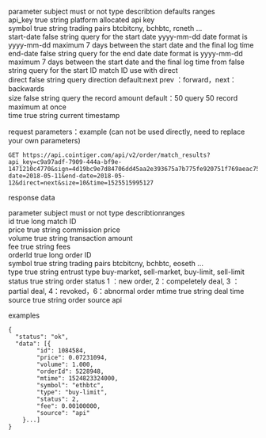 

  parameter subject	must or not	type  	describtion                        	defaults                     	ranges                                  
  api_key          	true       	string	platform allocated api key         	                             	                                        
  symbol           	true       	string	trading pairs                      	btcbitcny, bchbtc, rcneth ...	                                        
  start-date       	false      	string	query for the start date yyyy-mm-dd	date format is yyyy-mm-dd    	maximum 7 days between the start date and the final log time
  end-date         	false      	string	query for the end date             	date format is  yyyy-mm-dd   	maximum 7 days between the start date and the final log time
  from             	false      	string	query for the start ID             	match ID                     	use with direct                         
  direct           	false      	string	query direction                    	default:next                 	prev ：forward，next：backwards            
  size             	false      	string	query the record amount            	default：50                   	query 50 record maximum at once         
  time             	true       	string	current timestamp                  	                             	                                        

request parameters：example (can not be used directly, need to replace your own parameters)

    GET https://api.cointiger.com/api/v2/order/match_results?api_key=c9a97adf-7909-444a-bf9e-1471210c4770&sign=4d19bc9e7d84706dd45aa2e393675a7b775fe920751f769aeac75cf7b94c2b4bad4612534343437890e0ee2df769a227aa3f0d4d0db9305a67fb78ec314526bc&symbol=ethbtc&start-date=2018-05-11&end-date=2018-05-12&direct=next&size=10&time=1525515995127

response data

  parameter subject	must or not	type  	describtionranges 	                                        
  id               	true       	long  	match ID          	                                        
  price            	true       	string	commission price  	                                        
  volume           	true       	string	transaction amount	                                        
  fee              	true       	string	fees              	                                        
  orderId          	true       	long  	order ID          	                                        
  symbol           	true       	string	trading pairs     	btcbitcny, bchbtc, eoseth ...           
  type             	true       	string	entrust type      	buy-market, sell-market, buy-limit, sell-limit
  status           	true       	string	order status      	1 ：new order, 2：compeletely deal,  3 ：partial deal,  4：revoked，6：abnormal order
  mtime            	true       	string	deal time         	                                        
  source           	true       	string	order source      	api                                     

examples

    {
      "status": "ok",
      "data": [{
    		"id": 1084584,
    		"price": 0.07231094,
    		"volume": 1.000,
    		"orderId": 5228948,
    		"mtime": 1524823324000,
    		"symbol": "ethbtc",
    		"type": "buy-limit",
    		"status": 2,
    		"fee": 0.00100000,
    		"source": "api"
    	}...]
    }
